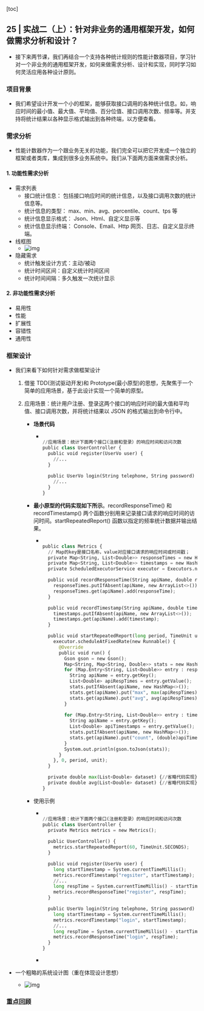 [toc]

## 25 | 实战二（上）：针对非业务的通用框架开发，如何做需求分析和设计？

-   接下来两节课，我们再结合一个支持各种统计规则的性能计数器项目，学习针对一个非业务的通用框架开发，如何来做需求分析、设计和实现，同时学习如何灵活应用各种设计原则。

### 项目背景

-   我们希望设计开发一个小的框架，能够获取接口调用的各种统计信息。如，响应时间的最小值、最大值、平均值、百分位值、接口调用次数、频率等。并支持将统计结果以各种显示格式输出到各种终端，以方便查看。

### 需求分析

-   性能计数器作为一个跟业务无关的功能，我们完全可以把它开发成一个独立的框架或者类库，集成到很多业务系统中。我们从下面两方面来做需求分析。

#### 1. 功能性需求分析

-   需求列表
    -   接口统计信息： 包括接口响应时间的统计信息，以及接口调用次数的统计信息等。
    -   统计信息的类型： max、min、avg、percentile、count、tps 等
    -   统计信息显示格式： Json、Html、自定义显示等
    -   统计信息显示终端： Console、Email、Http 网页、日志、自定义显示终端。
-   线框图
    -   ![img](/Users/wangtao/playcrab/learn/geek-notes/设计模式之美/imgs/f04b341ad5fda418ae24f166d0a4dde5.jpg)
-   隐藏需求
    -   统计触发设计方式：主动/被动
    -   统计时间区间：自定义统计时间区间
    -   统计时间间隔：多久触发一次统计显示

#### 2. 非功能性需求分析

-   易用性
-   性能
-   扩展性
-   容错性
-   通用性

### 框架设计

-   我们来看下如何针对需求做框架设计

    1.  借鉴 TDD(测试驱动开发)和 Prototype(最小原型)的思想，先聚焦于一个简单的应用场景，基于此设计实现一个简单的原型。

    2.  应用场景：统计用户注册、登录这两个接口的响应时间的最大值和平均值、接口调用次数，并将统计结果以 JSON 的格式输出到命令行中。

        -   **场景代码**

            -   ```python 
                
                //应用场景：统计下面两个接口(注册和登录）的响应时间和访问次数
                public class UserController {
                  public void register(UserVo user) {
                    //...
                  }
                  
                  public UserVo login(String telephone, String password) {
                    //...
                  }
                }
                ```

        -   **最小原型的代码实现如下所示**。recordResponseTime() 和 recordTimestamp() 两个函数分别用来记录接口请求的响应时间的访问时间。startRepeatedReport() 函数以指定的频率统计数据并输出结果。

            -   ```python
                
                public class Metrics {
                  // Map的key是接口名称，value对应接口请求的响应时间或时间戳；
                  private Map<String, List<Double>> responseTimes = new HashMap<>();
                  private Map<String, List<Double>> timestamps = new HashMap<>();
                  private ScheduledExecutorService executor = Executors.newSingleThreadScheduledExecutor();
                
                  public void recordResponseTime(String apiName, double responseTime) {
                    responseTimes.putIfAbsent(apiName, new ArrayList<>());
                    responseTimes.get(apiName).add(responseTime);
                  }
                
                  public void recordTimestamp(String apiName, double timestamp) {
                    timestamps.putIfAbsent(apiName, new ArrayList<>());
                    timestamps.get(apiName).add(timestamp);
                  }
                
                  public void startRepeatedReport(long period, TimeUnit unit){
                    executor.scheduleAtFixedRate(new Runnable() {
                      @Override
                      public void run() {
                        Gson gson = new Gson();
                        Map<String, Map<String, Double>> stats = new HashMap<>();
                        for (Map.Entry<String, List<Double>> entry : responseTimes.entrySet()) {
                          String apiName = entry.getKey();
                          List<Double> apiRespTimes = entry.getValue();
                          stats.putIfAbsent(apiName, new HashMap<>());
                          stats.get(apiName).put("max", max(apiRespTimes));
                          stats.get(apiName).put("avg", avg(apiRespTimes));
                        }
                  
                        for (Map.Entry<String, List<Double>> entry : timestamps.entrySet()) {
                          String apiName = entry.getKey();
                          List<Double> apiTimestamps = entry.getValue();
                          stats.putIfAbsent(apiName, new HashMap<>());
                          stats.get(apiName).put("count", (double)apiTimestamps.size());
                        }
                        System.out.println(gson.toJson(stats));
                      }
                    }, 0, period, unit);
                  }
                
                  private double max(List<Double> dataset) {//省略代码实现}
                  private double avg(List<Double> dataset) {//省略代码实现}
                }
                ```

        -   使用示例

            -   ```python
                
                //应用场景：统计下面两个接口(注册和登录）的响应时间和访问次数
                public class UserController {
                  private Metrics metrics = new Metrics();
                  
                  public UserController() {
                    metrics.startRepeatedReport(60, TimeUnit.SECONDS);
                  }
                
                  public void register(UserVo user) {
                    long startTimestamp = System.currentTimeMillis();
                    metrics.recordTimestamp("regsiter", startTimestamp);
                    //...
                    long respTime = System.currentTimeMillis() - startTimestamp;
                    metrics.recordResponseTime("register", respTime);
                  }
                
                  public UserVo login(String telephone, String password) {
                    long startTimestamp = System.currentTimeMillis();
                    metrics.recordTimestamp("login", startTimestamp);
                    //...
                    long respTime = System.currentTimeMillis() - startTimestamp;
                    metrics.recordResponseTime("login", respTime);
                  }
                }
                ```

            -   

-   一个粗略的系统设计图（重在体现设计思想）

    -   ![img](/Users/wangtao/playcrab/learn/geek-notes/设计模式之美/imgs/926561b82b49c937dcf4a2b9e6b35c16.jpg)

### 重点回顾




